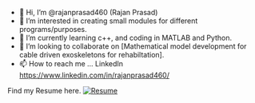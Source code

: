 - 👋 Hi, I’m @rajanprasad460 (Rajan Prasad)
- 👀 I’m interested in creating small modules for different programs/purposes.
- 🌱 I’m currently learning c++, and coding in MATLAB and Python.
- 💞️ I’m looking to collaborate on [Mathematical model development for cable driven exoskeletons for rehabiltation].
- 📫 How to reach me ... LinkedIn https://www.linkedin.com/in/rajanprasad460/

Find my Resume here.
[![Resume](https://img.shields.io/badge/CV-View-blue)](https://github.com/rajanprasad460/rajanprasad460/blob/main/CV_main_File.pdf)

<!---
rajanprasad460/rajanprasad460 is a ✨ special ✨ repository because its `README.md` (this file) appears on your GitHub profile.
You can click the Preview link to take a look at your changes.
--->
